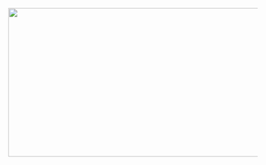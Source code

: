 <p align="center">
  <img src="https://www.algoritmo.co/static/media/logo_algoritmo.1ed1f908.gif" width="1000px" height="300px">
</p>
